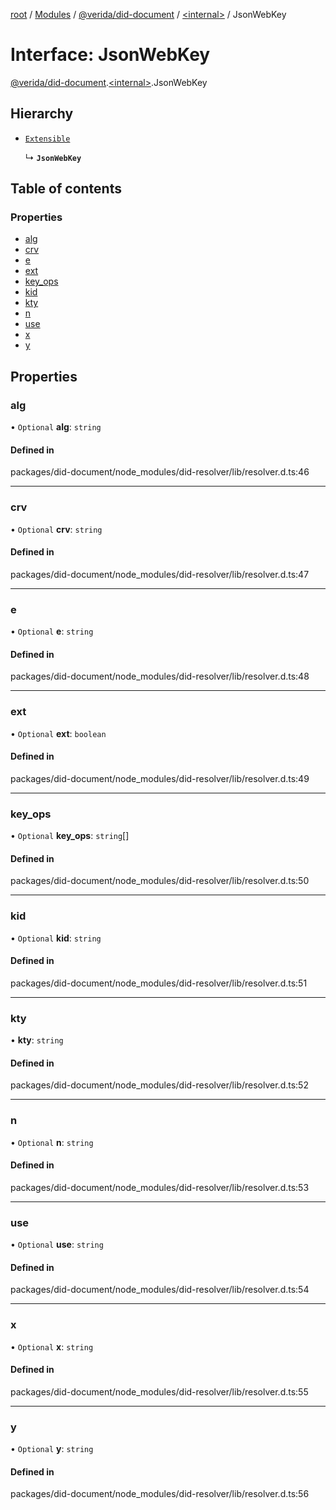 [root](../README.md) / [Modules](../modules.md) / [@verida/did-document](../modules/verida_did_document.md) / [<internal\>](../modules/verida_did_document._internal_.md) / JsonWebKey

# Interface: JsonWebKey

[@verida/did-document](../modules/verida_did_document.md).[<internal\>](../modules/verida_did_document._internal_.md).JsonWebKey

## Hierarchy

- [`Extensible`](../modules/verida_did_document._internal_.md#extensible)

  ↳ **`JsonWebKey`**

## Table of contents

### Properties

- [alg](verida_did_document._internal_.JsonWebKey.md#alg)
- [crv](verida_did_document._internal_.JsonWebKey.md#crv)
- [e](verida_did_document._internal_.JsonWebKey.md#e)
- [ext](verida_did_document._internal_.JsonWebKey.md#ext)
- [key\_ops](verida_did_document._internal_.JsonWebKey.md#key_ops)
- [kid](verida_did_document._internal_.JsonWebKey.md#kid)
- [kty](verida_did_document._internal_.JsonWebKey.md#kty)
- [n](verida_did_document._internal_.JsonWebKey.md#n)
- [use](verida_did_document._internal_.JsonWebKey.md#use)
- [x](verida_did_document._internal_.JsonWebKey.md#x)
- [y](verida_did_document._internal_.JsonWebKey.md#y)

## Properties

### alg

• `Optional` **alg**: `string`

#### Defined in

packages/did-document/node_modules/did-resolver/lib/resolver.d.ts:46

___

### crv

• `Optional` **crv**: `string`

#### Defined in

packages/did-document/node_modules/did-resolver/lib/resolver.d.ts:47

___

### e

• `Optional` **e**: `string`

#### Defined in

packages/did-document/node_modules/did-resolver/lib/resolver.d.ts:48

___

### ext

• `Optional` **ext**: `boolean`

#### Defined in

packages/did-document/node_modules/did-resolver/lib/resolver.d.ts:49

___

### key\_ops

• `Optional` **key\_ops**: `string`[]

#### Defined in

packages/did-document/node_modules/did-resolver/lib/resolver.d.ts:50

___

### kid

• `Optional` **kid**: `string`

#### Defined in

packages/did-document/node_modules/did-resolver/lib/resolver.d.ts:51

___

### kty

• **kty**: `string`

#### Defined in

packages/did-document/node_modules/did-resolver/lib/resolver.d.ts:52

___

### n

• `Optional` **n**: `string`

#### Defined in

packages/did-document/node_modules/did-resolver/lib/resolver.d.ts:53

___

### use

• `Optional` **use**: `string`

#### Defined in

packages/did-document/node_modules/did-resolver/lib/resolver.d.ts:54

___

### x

• `Optional` **x**: `string`

#### Defined in

packages/did-document/node_modules/did-resolver/lib/resolver.d.ts:55

___

### y

• `Optional` **y**: `string`

#### Defined in

packages/did-document/node_modules/did-resolver/lib/resolver.d.ts:56
